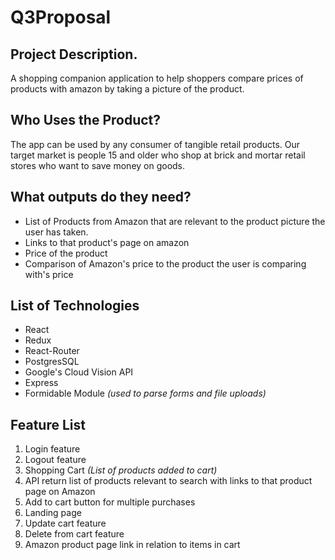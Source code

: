 # Q3Proposal
## Project Description.
A shopping companion application to help shoppers compare prices of products with amazon by taking a picture of the product.
## Who Uses the Product?
The app can be used by any consumer of tangible retail products. Our target market is people 15 and older who shop at brick and mortar retail stores who want to save money on goods.
## What outputs do they need?
* List of Products from Amazon that are relevant to the product picture the user has taken.
* Links to that product's page on amazon
* Price of the product
* Comparison of Amazon's price to the product the user is comparing with's price
## List of Technologies
* React
* Redux
* React-Router
* PostgresSQL
* Google's Cloud Vision API
* Express
* Formidable Module *(used to parse forms and file uploads)*
## Feature List
1. Login feature
2. Logout feature
4. Shopping Cart *(List of products added to cart)*
5. API return list of products relevant to search with links to that product page on Amazon
6. Add to cart button for multiple purchases
7. Landing page
8. Update cart feature
9. Delete from cart feature
10. Amazon product page link in relation to items in cart
